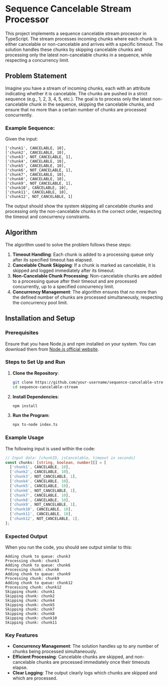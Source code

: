 # Sequence Cancelable Stream Processor

This project implements a sequence cancelable stream processor in TypeScript. The stream processes incoming chunks where each chunk is either cancelable or non-cancelable and arrives with a specific timeout. The solution handles these chunks by skipping cancelable chunks and processing only the latest non-cancelable chunks in a sequence, while respecting a concurrency limit.

## Problem Statement

Imagine you have a stream of incoming chunks, each with an attribute indicating whether it is cancelable. The chunks are pushed in a strict sequence (e.g., 1, 2, 3, 4, 5, etc.). The goal is to process only the latest non-cancelable chunk in the sequence, skipping the cancelable chunks, and ensure that no more than a certain number of chunks are processed concurrently.

### Example Sequence:

Given the input:
```
['chunk1', CANCELABLE, 10],
['chunk2', CANCELABLE, 10],
['chunk3', NOT_CANCELABLE, 1],
['chunk4', CANCELABLE, 10],
['chunk5', CANCELABLE, 10],
['chunk6', NOT_CANCELABLE, 1],
['chunk7', CANCELABLE, 10],
['chunk8', CANCELABLE, 10],
['chunk9', NOT_CANCELABLE, 1],
['chunk10', CANCELABLE, 10],
['chunk11', CANCELABLE, 10],
['chunk12', NOT_CANCELABLE, 1]
```

The output should show the system skipping all cancelable chunks and processing only the non-cancelable chunks in the correct order, respecting the timeout and concurrency constraints.

## Algorithm

The algorithm used to solve the problem follows these steps:

1. **Timeout Handling**: Each chunk is added to a processing queue only after its specified timeout has elapsed.
2. **Cancelable Chunk Skipping**: If a chunk is marked as cancelable, it is skipped and logged immediately after its timeout.
3. **Non-Cancelable Chunk Processing**: Non-cancelable chunks are added to a processing queue after their timeout and are processed concurrently, up to a specified concurrency limit.
4. **Concurrency Management**: The algorithm ensures that no more than the defined number of chunks are processed simultaneously, respecting the concurrency pool limit.

## Installation and Setup

### Prerequisites

Ensure that you have Node.js and npm installed on your system. You can download them from [Node.js official website](https://nodejs.org/).

### Steps to Set Up and Run

1. **Clone the Repository**:
    ```bash
    git clone https://github.com/your-username/sequence-cancelable-stream.git
    cd sequence-cancelable-stream
    ```

2. **Install Dependencies**:
    ```bash
    npm install
    ```

3. **Run the Program**:
    ```bash
    npx ts-node index.ts
    ```

### Example Usage

The following input is used within the code:

```typescript
// Input data: [chunkID, isCancelable, timeout in seconds]
const chunks: [string, boolean, number][] = [
  ['chunk1', CANCELABLE, 10],
  ['chunk2', CANCELABLE, 10],
  ['chunk3', NOT_CANCELABLE, 1],
  ['chunk4', CANCELABLE, 10],
  ['chunk5', CANCELABLE, 10],
  ['chunk6', NOT_CANCELABLE, 1],
  ['chunk7', CANCELABLE, 10],
  ['chunk8', CANCELABLE, 10],
  ['chunk9', NOT_CANCELABLE, 1],
  ['chunk10', CANCELABLE, 10],
  ['chunk11', CANCELABLE, 10],
  ['chunk12', NOT_CANCELABLE, 1],
];
```

### Expected Output

When you run the code, you should see output similar to this:

```plaintext
Adding chunk to queue: chunk3
Processing chunk: chunk3
Adding chunk to queue: chunk6
Processing chunk: chunk6
Adding chunk to queue: chunk9
Processing chunk: chunk9
Adding chunk to queue: chunk12
Processing chunk: chunk12
Skipping chunk: chunk1
Skipping chunk: chunk2
Skipping chunk: chunk4
Skipping chunk: chunk5
Skipping chunk: chunk7
Skipping chunk: chunk8
Skipping chunk: chunk10
Skipping chunk: chunk11
```

### Key Features

- **Concurrency Management**: The solution handles up to any number of chunks being processed simultaneously.
- **Efficient Processing**: Cancelable chunks are skipped, and non-cancelable chunks are processed immediately once their timeouts elapse.
- **Clear Logging**: The output clearly logs which chunks are skipped and which are processed.
